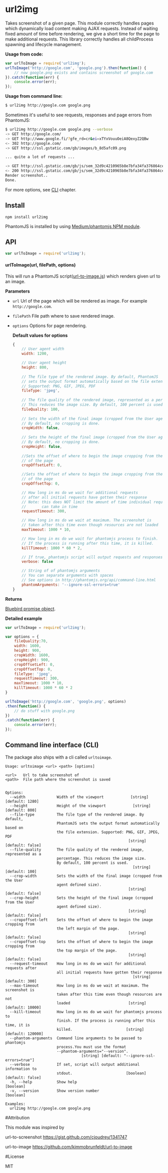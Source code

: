 # url2img

Takes screenshot of a given page. This module correctly handles pages which dynamically load content making AJAX requests.
Instead of waiting fixed amount of time before rendering, we give a short time for the page to make additional requests.
This library correctly handles all childProcess spawning and lifecycle management.

**Usage from code:**

```javascript
var urlToImage = require('url2img');
urlToImage('http://google.com', 'google.png').then(function() {
    // now google.png exists and contains screenshot of google.com
}).catch(function(err) {
    console.error(err);
});
```

**Usage from command line:**

```bash
$ url2img http://google.com google.png
```

Sometimes it's useful to see requests, responses and page errors from PhantomJS:

```bash
$ url2img http://google.com google.png --verbose
-> GET http://google.com/
-> GET http://www.google.fi/?gfe_rd=cr&ei=xTYxVouuOeiA8QexyZ2QBw
<- 302 http://google.com/
-> GET http://ssl.gstatic.com/gb/images/b_8d5afc09.png

... quite a lot of requests ...

-> GET http://ssl.gstatic.com/gb/js/sem_32d9c4210965b8e7bfa34fa376864ce8.js
<- 200 http://ssl.gstatic.com/gb/js/sem_32d9c4210965b8e7bfa34fa376864ce8.js
Render screenshot..
Done.
```


For more options, see [CLI](#command-line-interface-cli) chapter.

## Install

    npm install url2img

PhantomJS is installed by using [Medium/phantomjs NPM module](https://github.com/Medium/phantomjs).

## API

```javascript
var urlToImage = require('url2img');
```

#### urlToImage(url, filePath, options)

This will run a PhantomJS script([url-to-image.js](./src/url-to-image.js)) which renders given url to an image.

**Parameters**

* `url` Url of the page which will be rendered as image. For example `http://google.com`.
* `filePath` File path where to save rendered image.
* `options` Options for page rendering.

    **Default values for options**

    ```javascript
    {
        // User agent width
        width: 1200,

        // User agent height
        height: 800,
		
		// The file type of the rendered image. By default, PhantomJS 
		// sets the output format automatically based on the file extension.
		// Supported: PNG, GIF, JPEG, PDF
		fileType: 'jpeg',
		
		// The file quality of the rendered image, represented as a percentage. 
		// This reduces the image size. By default, 100 percent is used.
		fileQuality: 100,
		
		// Sets the width of the final image (cropped from the User agent defined size)
		// By default, no cropping is done.
		cropWidth: false,
		
		// Sets the height of the final image (cropped from the User agent defined size)
		// By default, no cropping is done.
		cropHeight: false,
		
		//Sets the offset of where to begin the image cropping from the left margin 
		// of the page
		cropOffsetLeft: 0,
	
    	//Sets the offset of where to begin the image cropping from the top margin 
		// of the page
		cropOffsetTop: 0,

        // How long in ms do we wait for additional requests
        // after all initial requests have gotten their response
        // Note: this does NOT limit the amount of time individual request
        //       can take in time
        requestTimeout: 300,

        // How long in ms do we wait at maximum. The screenshot is
        // taken after this time even though resources are not loaded
        maxTimeout: 1000 * 10,

        // How long in ms do we wait for phantomjs process to finish.
        // If the process is running after this time, it is killed.
        killTimeout: 1000 * 60 * 2,

        // If true, phantomjs script will output requests and responses to stdout
        verbose: false

        // String of of phantomjs arguments
        // You can separate arguments with spaces
        // See options in http://phantomjs.org/api/command-line.html
        phantomArguments: '--ignore-ssl-errors=true'
    }
    ```

**Returns**

[Bluebird promise object](http://bluebirdjs.com/docs/api-reference.html).

**Detailed example**

```javascript
var urlToImage = require('url2img');

var options = {
    fileQuality:70,
    width: 1600,
    height: 900,
    cropWidth: 1600,
    cropHeight: 900,
    cropOffsetLeft: 0,
    cropOffsetTop: 0,     
    fileType: 'jpeg',
    requestTimeout: 300,
    maxTimeout: 1000 * 10,
    killTimeout: 1000 * 60 * 2
}

urlToImage('http://google.com', 'google.png', options)
.then(function() {
    // do stuff with google.png
})
.catch(function(err) {
    console.error(err);
});
```

## Command line interface (CLI)

The package also ships with a cli called `urltoimage`.

```
Usage: urltoimage <url> <path> [options]

<url>   Url to take screenshot of
<path>  File path where the screenshot is saved


Options:
  --width              Width of the viewport            [string] [default: 1280]
  --height             Height of the viewport            [string] [default: 800]
  --file-type          The file type of the rendered image. By default, 
		               PhantomJS sets the output format automatically based on 
					   the file extension. Supported: PNG, GIF, JPEG, PDF
					                                   [string] [default: false]
  --file-quality       The file quality of the rendered image, represented as a 
                       percentage. This reduces the image size. 
					   By default, 100 percent is used.
					                                     [string] [default: 100]
  --crop-width         Sets the width of the final image (cropped from the User 
                       agent defined size).
					                                   [string] [default: false]
  --crop-height        Sets the height of the final image (cropped from the User 
                       agent defined size).
					                                   [string] [default: false]
  --cropoffset-left    Sets the offset of where to begin the image cropping from 
                       the left margin of the page.
					                                   [string] [default: false]
  --cropoffset-top     Sets the offset of where to begin the image cropping from 
                       the top margin of the page.
					                                   [string] [default: false]
  --request-timeout    How long in ms do we wait for additional requests after
                       all initial requests have gotten their response
                                                         [string] [default: 300]
  --max-timeout        How long in ms do we wait at maximum. The screenshot is
                       taken after this time even though resources are not
                       loaded                          [string] [default: 10000]
  --kill-timeout       How long in ms do we wait for phantomjs process to
                       finish. If the process is running after this time, it is
                       killed.                        [string] [default: 120000]
  --phantom-arguments  Command line arguments to be passed to phantomjs
                       process.You must use the format
                       --phantom-arguments="--version".
                                  [string] [default: "--ignore-ssl-errors=true"]
  --verbose            If set, script will output additional information to
                       stdout.                        [boolean] [default: false]
  -h, --help           Show help                                       [boolean]
  -v, --version        Show version number                             [boolean]

Examples:
  url2img http://google.com google.png
```
	
#Attribution

This module was inspired by

url-to-screenshot
https://gist.github.com/cjoudrey/1341747

url-to-image
https://github.com/kimmobrunfeldt/url-to-image

#License

MIT
